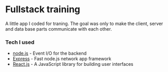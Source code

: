 # Fullstack training
A little app I coded for traning. The goal was only to make  the client, server and data base parts communicate with each other.
### Tech I used
* [node.js](https://nodejs.org/en/) - Event I/O for the backend
* [Express](https://expressjs.com/en/) - Fast node.js network app framework 
* [React.js](https://en.reactjs.org/) - A JavaScript library for building user interfaces



